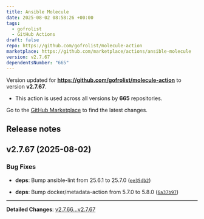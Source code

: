 ```yaml
---
title: Ansible Molecule
date: 2025-08-02 08:58:26 +00:00
tags:
  - gofrolist
  - GitHub Actions
draft: false
repo: https://github.com/gofrolist/molecule-action
marketplace: https://github.com/marketplace/actions/ansible-molecule
version: v2.7.67
dependentsNumber: "665"
---
```



Version updated for **https://github.com/gofrolist/molecule-action** to version **v2.7.67**.
- This action is used across all versions by **665** repositories.

Go to the [GitHub Marketplace](https://github.com/marketplace/actions/ansible-molecule) to find the latest changes.

## Release notes

## v2.7.67 (2025-08-02)

### Bug Fixes

- **deps**: Bump ansible-lint from 25.6.1 to 25.7.0 ([`ee35db2`](https://github.com/gofrolist/molecule-action/commit/ee35db24fe912882a05927e5758be8f54f9d6d4a))

- **deps**: Bump docker/metadata-action from 5.7.0 to 5.8.0 ([`6a37b97`](https://github.com/gofrolist/molecule-action/commit/6a37b9788f11fdabf981f55972b03581d5df533b))

---

**Detailed Changes**: [v2.7.66...v2.7.67](https://github.com/gofrolist/molecule-action/compare/v2.7.66...v2.7.67)

